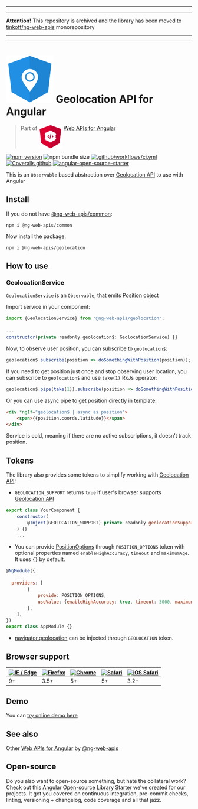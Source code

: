 ___
___
**Attention!** This repository is archived and the library has been moved to [tinkoff/ng-web-apis](https://github.com/Tinkoff/ng-web-apis) monorepository
___
___
# ![ng-web-apis logo](projects/demo/src/assets/logo.svg) Geolocation API for Angular

> Part of <img src="projects/demo/src/assets/web-api.svg" align="top"> [Web APIs for Angular](https://ng-web-apis.github.io/)

[![npm version](https://img.shields.io/npm/v/@ng-web-apis/geolocation.svg)](https://npmjs.com/package/@ng-web-apis/geolocation)
![npm bundle size](https://img.shields.io/bundlephobia/minzip/@ng-web-apis/geolocation)
[![.github/workflows/ci.yml](https://github.com/ng-web-apis/geolocation/actions/workflows/ci.yml/badge.svg?branch=master)](https://github.com/ng-web-apis/geolocation/actions/workflows/ci.yml)
[![Coveralls github](https://img.shields.io/coveralls/github/ng-web-apis/geolocation)](https://coveralls.io/github/ng-web-apis/geolocation?branch=master)
[![angular-open-source-starter](https://img.shields.io/badge/made%20with-angular--open--source--starter-d81676?logo=angular)](https://github.com/TinkoffCreditSystems/angular-open-source-starter)

This is an `Observable` based abstraction over [Geolocation API](https://developer.mozilla.org/en-US/docs/Web/API/Geolocation_API) to use with Angular

## Install

If you do not have [@ng-web-apis/common](https://github.com/ng-web-apis/common):

```
npm i @ng-web-apis/common
```

Now install the package:

```
npm i @ng-web-apis/geolocation
```

## How to use

### GeolocationService

`GeolocationService` is an `Observable`, that emits [Position](https://developer.mozilla.org/en-US/docs/Web/API/GeolocationPosition) object

Import service in your component:

```js
import {GeolocationService} from '@ng-web-apis/geolocation';

...
constructor(private readonly geolocation$: GeolocationService) {}
```

Now, to observe user position, you can subscribe to `geolocation$`:

```js
geolocation$.subscribe(position => doSomethingWithPosition(position));
```

If you need to get position just once and stop observing user location, you can subscribe to `geolocation$` and use `take(1)` RxJs operator:

```js
geolocation$.pipe(take(1)).subscribe(position => doSomethingWithPosition(position));
```

Or you can use async pipe to get position directly in template:

```html
<div *ngIf="geolocation$ | async as position">
    <span>{{position.coords.latitude}}</span>
</div>
```

Service is cold, meaning if there are no active subscriptions, it doesn't track position.

## Tokens

The library also provides some tokens to simplify working with [Geolocation API](https://developer.mozilla.org/en-US/docs/Web/API/Geolocation_API):

-   `GEOLOCATION_SUPPORT` returns `true` if user's browser supports
    [Geolocation API](https://developer.mozilla.org/en-US/docs/Web/API/Geolocation_API)

```js
export class YourComponent {
    constructor(
        @Inject(GEOLOCATION_SUPPORT) private readonly geolocationSupport: boolean
    ) {}
    ...
```

-   You can provide [PositionOptions](https://developer.mozilla.org/en-US/docs/Web/API/PositionOptions)
    through `POSITION_OPTIONS` token with optional properties named `enableHighAccuracy`, `timeout` and `maximumAge`.
    It uses `{}` by default.

```js
@NgModule({
    ...
  providers: [
        {
            provide: POSITION_OPTIONS,
            useValue: {enableHighAccuracy: true, timeout: 3000, maximumAge: 1000},
        },
    ],
})
export class AppModule {}
```

-   [navigator.geolocation](https://developer.mozilla.org/ru/docs/Web/API/Navigator/geolocation)
    can be injected through `GEOLOCATION` token.

## Browser support

| [<img src="https://raw.githubusercontent.com/alrra/browser-logos/master/src/edge/edge_48x48.png" alt="IE / Edge" width="24px" height="24px" />](http://godban.github.io/browsers-support-badges/)<br/> | [<img src="https://raw.githubusercontent.com/alrra/browser-logos/master/src/firefox/firefox_48x48.png" alt="Firefox" width="24px" height="24px" />](http://godban.github.io/browsers-support-badges/)<br/> | [<img src="https://raw.githubusercontent.com/alrra/browser-logos/master/src/chrome/chrome_48x48.png" alt="Chrome" width="24px" height="24px" />](http://godban.github.io/browsers-support-badges/)<br/> | [<img src="https://raw.githubusercontent.com/alrra/browser-logos/master/src/safari/safari_48x48.png" alt="Safari" width="24px" height="24px" />](http://godban.github.io/browsers-support-badges/)<br/> | [<img src="https://raw.githubusercontent.com/alrra/browser-logos/master/src/safari-ios/safari-ios_48x48.png" alt="iOS Safari" width="24px" height="24px" />](http://godban.github.io/browsers-support-badges/)<br/> |
| ------------------------------------------------------------------------------------------------------------------------------------------------------------------------------------------------------ | ---------------------------------------------------------------------------------------------------------------------------------------------------------------------------------------------------------- | ------------------------------------------------------------------------------------------------------------------------------------------------------------------------------------------------------- | ------------------------------------------------------------------------------------------------------------------------------------------------------------------------------------------------------- | ------------------------------------------------------------------------------------------------------------------------------------------------------------------------------------------------------------------- |
| 9+                                                                                                                                                                                                     | 3.5+                                                                                                                                                                                                       | 5+                                                                                                                                                                                                      | 5+                                                                                                                                                                                                      | 3.2+                                                                                                                                                                                                                |

## Demo

You can [try online demo here](https://ng-web-apis.github.io/geolocation)

## See also

Other [Web APIs for Angular](https://ng-web-apis.github.io/) by [@ng-web-apis](https://github.com/ng-web-apis)

## Open-source

Do you also want to open-source something, but hate the collateral work?
Check out this [Angular Open-source Library Starter](https://github.com/TinkoffCreditSystems/angular-open-source-starter)
we’ve created for our projects. It got you covered on continuous integration,
pre-commit checks, linting, versioning + changelog, code coverage and all that jazz.
